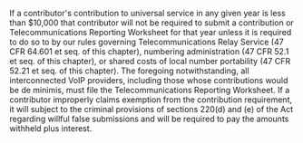 If a contributor's contribution to universal service in any given year is less than $10,000 that contributor will not be required to submit a contribution or Telecommunications Reporting Worksheet for that year unless it is required to do so to by our rules governing Telecommunications Relay Service (47 CFR 64.601 et seq. of this chapter), numbering administration (47 CFR 52.1 et seq. of this chapter), or shared costs of local number portability (47 CFR 52.21 et seq. of this chapter). The foregoing notwithstanding, all interconnected VoIP providers, including those whose contributions would be de minimis, must file the Telecommunications Reporting Worksheet. If a contributor improperly claims exemption from the contribution requirement, it will subject to the criminal provisions of sections 220(d) and (e) of the Act regarding willful false submissions and will be required to pay the amounts withheld plus interest.

